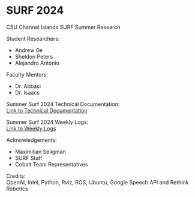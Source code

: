 # SURF 2024
CSU Channel Islands SURF Summer Research <br>

Student Researchers: <br>
- Andrew Ge <br>
- Sheldon Peters <br>
- Alejandro Antonio <br>

Faculty Mentors: <br>
- Dr. Abbasi <br>
- Dr. Isaacs <br>

Summer Surf 2024 Technical Documentation: <br>
[Link to Technical Documentation](https://docs.google.com/document/d/1eSpenHqlkqRHNvWpHtizz2qoFf9gMP56MRsDQyWa9ww/edit?usp=sharing)

Summer Surf 2024 Weekly Logs: <br>
[Link to Weekly Logs](https://docs.google.com/document/d/11LDD7uXjzUDdhyWEG-GR4xDWrnNkQaSV5q-feGGx5Fs/edit?usp=sharing)

Acknowledgements: <br>
- Maximilian Seligman <br>
- SURF Staff <br>
- Cobalt Team Representatives <br>

Credits: <br>
OpenAI, Intel, Python, Rviz, ROS, Ubuntu, Google Speech API and Rethink Robotics
